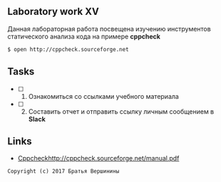 ## Laboratory work XV

Данная лабораторная работа посвещена изучению инструментов статического анализа кода на примере **cppcheck**

```bash
$ open http://cppcheck.sourceforge.net
```

## Tasks

- [ ] 1. Ознакомиться со ссылками учебного материала
- [ ] 2. Составить отчет и отправить ссылку личным сообщением в **Slack**

## Links

- [Cppcheck](https://tmux.github.io)http://cppcheck.sourceforge.net/manual.pdf

```
Copyright (c) 2017 Братья Вершинины
```
